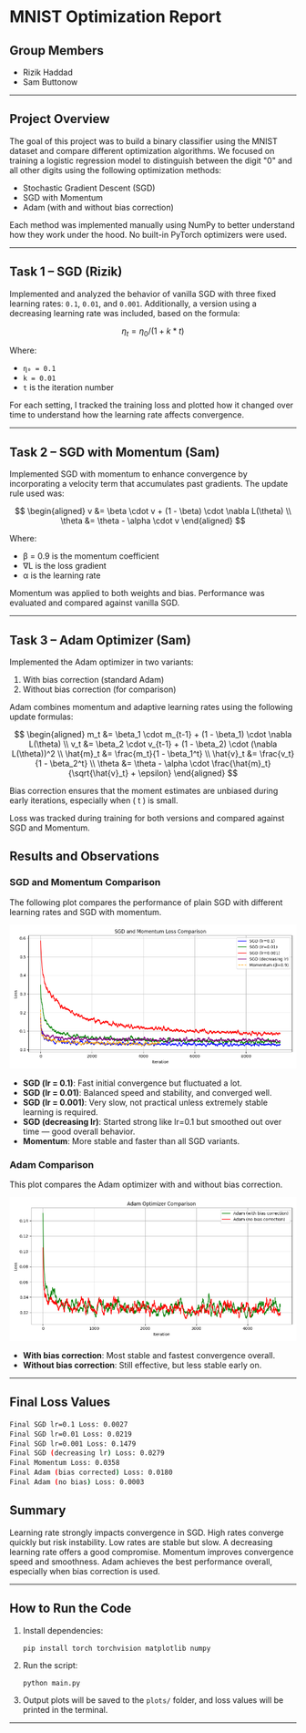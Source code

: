 # MNIST Optimization Report

## Group Members
- Rizik Haddad
- Sam Buttonow

---

## Project Overview

The goal of this project was to build a binary classifier using the MNIST dataset and compare different optimization algorithms. We focused on training a logistic regression model to distinguish between the digit "0" and all other digits using the following optimization methods:

- Stochastic Gradient Descent (SGD)
- SGD with Momentum
- Adam (with and without bias correction)

Each method was implemented manually using NumPy to better understand how they work under the hood. No built-in PyTorch optimizers were used.

---

## Task 1 – SGD (Rizik)

Implemented and analyzed the behavior of vanilla SGD with three fixed learning rates: `0.1`, `0.01`, and `0.001`. Additionally, a version using a decreasing learning rate was included, based on the formula:

```math
η_t = η_0 / (1 + k * t)
```

Where:
- `η₀ = 0.1`
- `k = 0.01`
- `t` is the iteration number

For each setting, I tracked the training loss and plotted how it changed over time to understand how the learning rate affects convergence.

---

## Task 2 – SGD with Momentum (Sam)

Implemented SGD with momentum to enhance convergence by incorporating a velocity term that accumulates past gradients. The update rule used was:

$$
\begin{aligned}
v &= \beta \cdot v + (1 - \beta) \cdot \nabla L(\theta) \\
\theta &= \theta - \alpha \cdot v
\end{aligned}
$$


Where:

- β = 0.9 is the momentum coefficient
- ∇L is the loss gradient
- α is the learning rate

Momentum was applied to both weights and bias. Performance was evaluated and compared against vanilla SGD.

---

## Task 3 – Adam Optimizer (Sam)

Implemented the Adam optimizer in two variants:

1. With bias correction (standard Adam)  
2. Without bias correction (for comparison)

Adam combines momentum and adaptive learning rates using the following update formulas:

$$
\begin{aligned}
m_t &= \beta_1 \cdot m_{t-1} + (1 - \beta_1) \cdot \nabla L(\theta) \\
v_t &= \beta_2 \cdot v_{t-1} + (1 - \beta_2) \cdot (\nabla L(\theta))^2 \\
\hat{m}_t &= \frac{m_t}{1 - \beta_1^t} \\
\hat{v}_t &= \frac{v_t}{1 - \beta_2^t} \\
\theta &= \theta - \alpha \cdot \frac{\hat{m}_t}{\sqrt{\hat{v}_t} + \epsilon}
\end{aligned}
$$

Bias correction ensures that the moment estimates are unbiased during early iterations, especially when \( t \) is small.

Loss was tracked during training for both versions and compared against SGD and Momentum.

## Results and Observations

### SGD and Momentum Comparison

The following plot compares the performance of plain SGD with different learning rates and SGD with momentum.

![SGD and Momentum Plot](./plots/sgd_momentum.png)

- **SGD (lr = 0.1)**: Fast initial convergence but fluctuated a lot.
- **SGD (lr = 0.01)**: Balanced speed and stability, and converged well.
- **SGD (lr = 0.001)**: Very slow, not practical unless extremely stable learning is required.
- **SGD (decreasing lr)**: Started strong like lr=0.1 but smoothed out over time — good overall behavior.
- **Momentum**: More stable and faster than all SGD variants.

### Adam Comparison

This plot compares the Adam optimizer with and without bias correction.

![Adam Plot](./plots/adam_comparison.png)

- **With bias correction**: Most stable and fastest convergence overall.
- **Without bias correction**: Still effective, but less stable early on.

---

## Final Loss Values

```bash
Final SGD lr=0.1 Loss: 0.0027
Final SGD lr=0.01 Loss: 0.0219
Final SGD lr=0.001 Loss: 0.1479
Final SGD (decreasing lr) Loss: 0.0279
Final Momentum Loss: 0.0358
Final Adam (bias corrected) Loss: 0.0180
Final Adam (no bias) Loss: 0.0003
```

## Summary

Learning rate strongly impacts convergence in SGD. High rates converge quickly but risk instability. Low rates are stable but slow. A decreasing learning rate offers a good compromise. Momentum improves convergence speed and smoothness. Adam achieves the best performance overall, especially when bias correction is used.

---

## How to Run the Code

1. Install dependencies:
    ```
    pip install torch torchvision matplotlib numpy
    ```

2. Run the script:
    ```
    python main.py
    ```

3. Output plots will be saved to the `plots/` folder, and loss values will be printed in the terminal.

---
